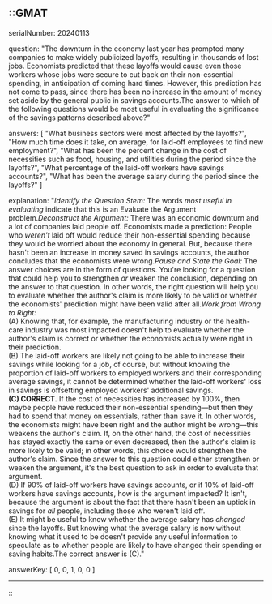 ::GMAT
---


serialNumber: 20240113

question: "The downturn in the economy last year has prompted many companies to make widely publicized layoffs, resulting in thousands of lost jobs. Economists predicted that these layoffs would cause even those workers whose jobs were secure to cut back on their non-essential spending, in anticipation of coming hard times. However, this prediction has not come to pass, since there has been no increase in the amount of money set aside by the general public in savings accounts.The answer to which of the following questions would be most useful in evaluating the significance of the savings patterns described above?"

answers: [
  "What business sectors were most affected by the layoffs?",
  "How much time does it take, on average, for laid-off employees to find new employment?",
  "What has been the percent change in the cost of necessities such as food, housing, and utilities during the period since the layoffs?",
  "What percentage of the laid-off workers have savings accounts?",
  "What has been the average salary during the period since the layoffs?"
]

explanation: "<i>Identify the Question Stem:</i> The words <i>most useful in evaluating</i> indicate that this is an Evaluate the Argument problem.<i>Deconstruct the Argument:</i> There was an economic downturn and a lot of companies laid people off. Economists made a prediction: People who <i>weren't</i> laid off would reduce their non-essential spending because they would be worried about the economy in general. But, because there hasn't been an increase in money saved in savings accounts, the author concludes that the economists were wrong.<i>Pause and State the Goal:</i> The answer choices are in the form of questions. You're looking for a question that could help you to strengthen <i>or</i> weaken the conclusion, depending on the answer to that question. In other words, the right question will help you to evaluate whether the author's claim is more likely to be valid or whether the economists' prediction might have been valid after all.<i>Work from Wrong to Right:</i><br>(A) Knowing that, for example, the manufacturing industry or the health-care industry was most impacted doesn't help to evaluate whether the author's claim is correct or whether the economists actually were right in their prediction.<br>(B) The laid-off workers are likely not going to be able to increase their savings while looking for a job, of course, but without knowing the proportion of laid-off workers to employed workers and their corresponding average savings, it cannot be determined whether the laid-off workers' loss in savings is offsetting employed workers' additional savings. <br><b>(C) CORRECT.</b> If the cost of necessities has increased by 100%, then maybe people have reduced their non-essential spending—but then they had to spend that money on essentials, rather than save it. In other words, the economists might have been right and the author might be wrong—this weakens the author's claim. If, on the other hand, the cost of necessities has stayed exactly the same or even decreased, then the author's claim is more likely to be valid; in other words, this choice would strengthen the author's claim. Since the answer to this question could either strengthen or weaken the argument, it's the best question to ask in order to evaluate that argument.<br>(D) If 90% of laid-off workers have savings accounts, or if 10% of laid-off workers have savings accounts, how is the argument impacted? It isn't, because the argument is about the fact that there hasn't been an uptick in savings for <i>all</i> people, including those who weren't laid off.<br>(E) It might be useful to know whether the average salary has <i>changed</i> since the layoffs. But knowing what the average salary is now without knowing what it used to be doesn't provide any useful information to speculate as to whether people are likely to have changed their spending or saving habits.The correct answer is (C)."

answerKey: [
  0, 
  0, 
  1, 
  0, 
  0
]



---
::